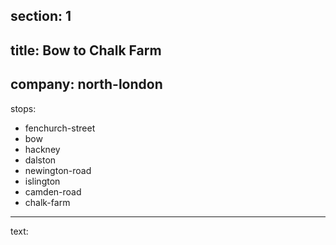 ﻿section: 1
----
title: Bow to Chalk Farm
----
company: north-london
----
stops:
- fenchurch-street
- bow
- hackney
- dalston
- newington-road
- islington
- camden-road
- chalk-farm
----
text: &#32;

